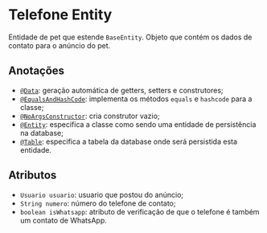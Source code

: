 # Telefone Entity
Entidade de pet que estende `BaseEntity`. Objeto que contém os dados de contato para o anúncio do pet.

## Anotações
* [`@Data`](https://projectlombok.org/features/Data): geração automática de getters, setters e construtores;
* [`@EqualsAndHashCode`](https://projectlombok.org/features/EqualsAndHashCode): implementa os métodos `equals` e `hashcode` para a classe;
* [`@NoArgsConstructor`](https://projectlombok.org/features/constructor): cria construtor vazio;
* [`@Entity`](https://javaee.github.io/javaee-spec/javadocs/javax/persistence/Entity.html): especifica a classe como sendo uma entidade de persistência na database;
* [`@Table`](https://javaee.github.io/javaee-spec/javadocs/javax/persistence/Table.html): especifica a tabela da database onde será persistida esta entidade.

## Atributos
* `Usuario usuario`: usuario que postou do anúncio;
* `String numero`: número do telefone de contato;
* `boolean isWhatsapp`: atributo de verificação de que o telefone é também um contato de WhatsApp.